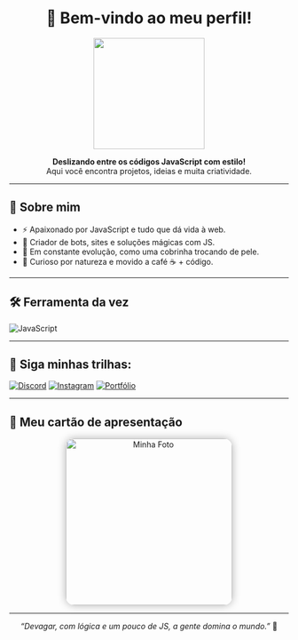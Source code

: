 <h1 align="center">🐍 Bem-vindo ao meu perfil!</h1>

<p align="center">
  <img src="https://media.tenor.com/7Qqj-gS_ZsQAAAAC/snake.gif" width="200"/>
</p>

<p align="center">
  <b>Deslizando entre os códigos JavaScript com estilo!</b><br/>
  Aqui você encontra projetos, ideias e muita criatividade.
</p>

---

## 🐍 Sobre mim

- ⚡ Apaixonado por JavaScript e tudo que dá vida à web.
- 🔧 Criador de bots, sites e soluções mágicas com JS.
- 🌱 Em constante evolução, como uma cobrinha trocando de pele.
- 💭 Curioso por natureza e movido a café ☕ + código.

---

## 🛠️ Ferramenta da vez

![JavaScript](https://img.shields.io/badge/-JavaScript-F7DF1E?style=flat-square&logo=javascript&logoColor=black)

---

## 🐾 Siga minhas trilhas:

[![Discord](https://img.shields.io/badge/Discord-7289DA?style=flat&logo=discord&logoColor=white)](https://discord.com/users/seuID)
[![Instagram](https://img.shields.io/badge/Instagram-E4405F?style=flat&logo=instagram&logoColor=white)](https://instagram.com/seuUsuario)
[![Portfólio](https://img.shields.io/badge/Portfólio-000?style=flat&logo=firefox&logoColor=white)](https://seusite.com)

---

## 📸 Meu cartão de apresentação

<p align="center">
  <img src="https://cdn.discordapp.com/attachments/1363590745398706226/1378879135375691796/87c7412a45b0f5a29a0cff0002771314.jpg?ex=683e34c4&is=683ce344&hm=bc0a3f51c63bb51efd484850f7c45f3a7b21499e7385fc2ef45e2b82057f72a7&" alt="Minha Foto" width="300" style="border-radius: 15px; box-shadow: 0 0 15px rgba(0,0,0,0.3);" />
</p>

---

<p align="center">
  <i>“Devagar, com lógica e um pouco de JS, a gente domina o mundo.”</i> 🐍
</p>
